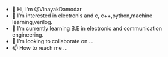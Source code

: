 - 👋 Hi, I’m @VinayakDamodar
- 👀 I’m interested in electronis and c, c++,python,machine learning,verilog.
- 🌱 I’m currently learning B.E in electronic and communication engineering.
- 💞️ I’m looking to collaborate on ...
- 📫 How to reach me ...

<!---
VinayakDamodar/VinayakDamodar is a ✨ special ✨ repository because its `README.md` (this file) appears on your GitHub profile.
You can click the Preview link to take a look at your changes.
--->

